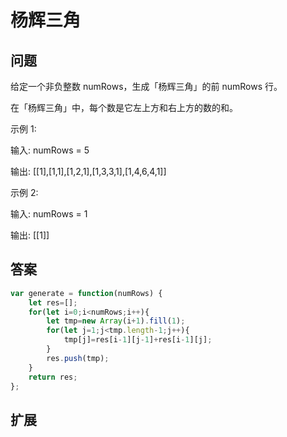 # 杨辉三角
## 问题
给定一个非负整数 numRows，生成「杨辉三角」的前 numRows 行。

在「杨辉三角」中，每个数是它左上方和右上方的数的和。

示例 1:

输入: numRows = 5

输出: [[1],[1,1],[1,2,1],[1,3,3,1],[1,4,6,4,1]]

示例 2:

输入: numRows = 1

输出: [[1]]
## 答案
```js
var generate = function(numRows) {
    let res=[];
    for(let i=0;i<numRows;i++){
        let tmp=new Array(i+1).fill(1);
        for(let j=1;j<tmp.length-1;j++){
            tmp[j]=res[i-1][j-1]+res[i-1][j];
        }
        res.push(tmp);
    }
    return res;
};
```
## 扩展